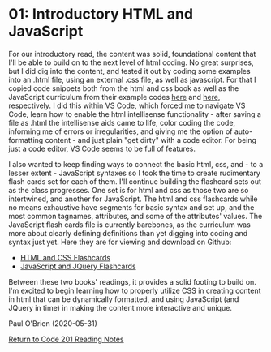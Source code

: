 # 01: Introductory HTML and JavaScript

For our introductory read, the content was  solid, foundational content that I'll be able to build on to the next level of html coding. No great surprises, but I did dig into the content, and tested it out by coding some examples into an .html file, using an external .css file, as well as javascript. For that I copied code snippets both from the html and css book as well as the JavaScript curriculum from their example codes [here](http://www.htmlandcssbook.com/code-samples/) and [here](http://www.javascriptbook.com/code/), respectively. I did this within VS Code, which forced me to navigate VS Code, learn how to enable the html intellisense functionality - after saving a file as .html the intellisense aids came to life, color coding the code, informing me of errors or irregularities, and giving me the option of auto-formatting content - and just plain "get dirty" with a code editor. For being just a code editor, VS Code seems to be full of features.

I also wanted to keep finding ways to connect the basic html, css, and - to a lesser extent - JavaScript syntaxes so I took the time to create rudimentary flash cards set for each of them. I'll continue building the flashcard sets out as the class progresses. One set is for html and css as those two are so intertwined, and another for JavaScript. The html and css flashcards while no means exhaustive have segments for basic syntax and set up, and the most common tagnames, attributes, and some of the attributes' values. The JavaScript flash cards file is currently barebones, as the curriculum was more about clearly defining definitions than yet digging into coding and syntax just yet. Here they are for viewing and download on Github:
- [HTML and CSS Flashcards](https://github.com/PVOBrien/reading-notes/blob/master/html-and-css-flashcards.pdf)
- [JavaScript and JQuery Flashcards](https://github.com/PVOBrien/reading-notes/blob/master/javascript-and-jquery-flashcards.pdf)

Between these two books' readings, it provides a solid footing to build on. I'm excited to begin learning how to properly utilize CSS in creating content in html that can be dynamically formatted, and using JavaScript (and JQuery in time) in making the content more interactive and unique.

Paul O'Brien (2020-05-31)

[Return to Code 201 Reading Notes](https://pvobrien.github.io/reading-notes/)
